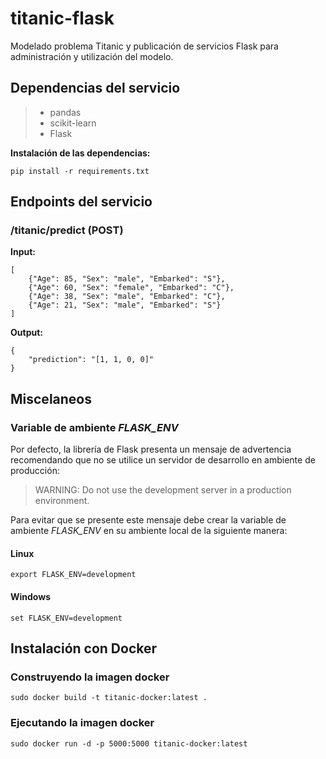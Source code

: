 titanic-flask
===
Modelado problema Titanic y publicación de servicios Flask para administración y utilización del modelo.

## Dependencias del servicio
> - pandas
> - scikit-learn
> - Flask

**Instalación de las dependencias:**
```
pip install -r requirements.txt
```

## Endpoints del servicio
### /titanic/predict (POST)
**Input:**
```
[
    {"Age": 85, "Sex": "male", "Embarked": "S"},
    {"Age": 60, "Sex": "female", "Embarked": "C"},
    {"Age": 38, "Sex": "male", "Embarked": "C"},
    {"Age": 21, "Sex": "male", "Embarked": "S"}
]
```
**Output:**
```
{
    "prediction": "[1, 1, 0, 0]"
}
```

## Miscelaneos
### Variable de ambiente *FLASK_ENV*
Por defecto, la librería de Flask presenta un mensaje de advertencia recomendando que no se utilice un servidor de desarrollo en ambiente de producción:
> WARNING: Do not use the development server in a production environment.

Para evitar que se presente este mensaje debe crear la variable de ambiente *FLASK_ENV* en su ambiente local de la siguiente manera:
#### Linux
```
export FLASK_ENV=development
```
#### Windows
```
set FLASK_ENV=development
```

## Instalación con Docker
### Construyendo la imagen docker
```
sudo docker build -t titanic-docker:latest .
```
### Ejecutando la imagen docker
```
sudo docker run -d -p 5000:5000 titanic-docker:latest
```
